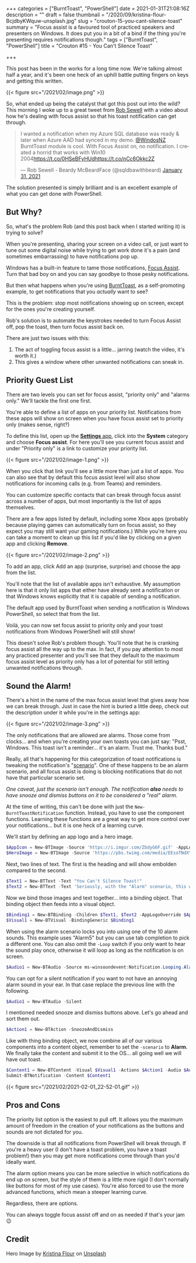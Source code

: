 +++
categories = ["BurntToast", "PowerShell"]
date = 2021-01-31T21:08:16Z
description = ""
draft = false
thumbnail = "/2020/09/kristina-flour-BcjdbyKWquw-unsplash.jpg"
slug = "crouton-15-you-cant-silence-toast"
summary = "Focus assist is a favoured tool of practiced speakers and presenters on Windows. It does put you in a bit of a bind if the thing you're presenting requires notifications though."
tags = ["BurntToast", "PowerShell"]
title = "Crouton #15 - You Can't Silence Toast"

+++


This post has been in the works for a long time now. We're talking almost half a year, and it's been one heck of an uphill battle putting fingers on keys and getting this written.

{{< figure src="/2021/02/image.png" >}}

So, what ended up being the catalyst that got this post out into the wild? This morning I woke up to a great tweet from [Rob Sewell](https://twitter.com/sqldbawithbeard) with a video about how he's dealing with focus assist so that his toast notification can get through.

<blockquote class="twitter-tweet"><p lang="en" dir="ltr">I wanted a notification when my Azure SQL database was ready &amp; later when Azure AAD had synced in my demo. <a href="https://twitter.com/WindosNZ?ref_src=twsrc%5Etfw">@WindosNZ</a> BurntToast module is cool. With Focus Assist on, no notification. I created a horrid that works with Win10 2004<a href="https://t.co/0HSeBFyHUd">https://t.co/0HSeBFyHUd</a><a href="https://t.co/nCc6Okkc2Z">https://t.co/nCc6Okkc2Z</a></p>&mdash; Rob Sewell - Beardy McBeardFace (@sqldbawithbeard) <a href="https://twitter.com/sqldbawithbeard/status/1355863947044392963?ref_src=twsrc%5Etfw">January 31, 2021</a></blockquote>
<script async src="https://platform.twitter.com/widgets.js" charset="utf-8"></script>

The solution presented is simply brilliant and is an excellent example of what you can get done with PowerShell.

## But Why?

So, what's the problem Rob (and this post back when I started writing it) is trying to solve?

When you're presenting, sharing your screen on a video call, or just want to tune out some digital noise while trying to get work done it's a pain (and sometimes embarrassing) to have notifications pop up.

Windows has a built-in feature to tame those notifications, [Focus Assist](https://support.microsoft.com/en-us/windows/turn-focus-assist-on-or-off-in-windows-10-5492a638-b5a3-1ee0-0c4f-5ae044450e09). Turn that bad boy on and you can say goodbye to those pesky notifications.

But then what happens when you're using [BurntToast](https://www.powershellgallery.com/packages/BurntToast), as a self-promoting example, to get notifications that you _actually_ want to see?

This is the problem: stop most notifications showing up on screen, except for the ones you're creating yourself.

Rob's solution is to automate the keystrokes needed to turn Focus Assist off, pop the toast, then turn focus assist back on.

There are just two issues with this:

1. The act of toggling focus assist is a little... jarring (watch the video, it's worth it.)
2. This gives a window where other unwanted notifications can sneak in.

## Priority Guest List

There are two levels you can set for focus assist, "priority only" and "alarms only." We'll tackle the first one first.

You're able to define a list of apps on your priority list. Notifications from these apps will show on screen when you have focus assist set to priority only (makes sense, right?)

To define this list, open up the  [**Settings** app](https://support.microsoft.com/en-us/windows/find-settings-in-windows-10-6ffbef87-e633-45ac-a1e8-b7a834578ac6), click into the **System** category and choose **Focus assist**. For here you'll see you current focus assist and under "Priority only" is a link to customize your priority list.

{{< figure src="/2021/02/image-1.png" >}}

When you click that link you'll see a little more than just a list of apps. You can also see that by default this focus assist level will also show notifications for incoming calls (e.g. from Teams) and reminders.

You can customize specific contacts that can break through focus assist across a number of apps, but most importantly is the list of apps themselves.

There are a few apps listed by default, including some Xbox apps (probably because playing games can automatically turn on focus assist, so they expect you may still want your gaming notifications.) While you're here you can take a moment to clean up this list if you'd like by clicking on a given app and clicking **Remove**.

{{< figure src="/2021/02/image-2.png" >}}

To add an app, click Add an app (surprise, surprise) and choose the app from the list.

You'll note that the list of available apps isn't exhaustive. My assumption here is that it only list apps that either have already sent a notification or that Windows knows explicitly that it is capable of sending a notification.

The default app used by BurntToast when sending a notification is Windows PowerShell, so select that from the list.

Voilà, you can now set focus assist to priority only and your toast notifications from Windows PowerShell will still show!

This doesn't solve Rob's problem though. You'll note that he is cranking focus assist all the way up to the max. In fact, if you pay attention to most any practiced presenter and you'll see that they default to the maximum focus assist level as priority only has a lot of potential for still letting unwanted notifications through.

## Sound the Alarm!

There's a hint in the name of the max focus assist level that gives away how we can break through. Just in case the hint is buried a little deep, check out the description under it while you're in the settings app:

{{< figure src="/2021/02/image-3.png" >}}

The only notifications that are allowed are alarms. Those come from clocks... and when you're creating your own toasts you can just say: "Psst, Windows. This toast isn't a reminder... it's an alarm. Trust me. Thanks bud."

Really, all that's happening for this categorization of toast notifications is tweaking the notification's "[scenario](https://docs.microsoft.com/en-us/windows/uwp/design/shell/tiles-and-notifications/toast-schema#toastscenario)". One of these happens to be an alarm scenario, and all focus assist is doing is blocking notifications that do not have that particular scenario set.

_One caveat, just the scenario isn't enough. The notification **also** needs to have snooze and dismiss buttons on it to be considered a "real" alarm._

At the time of writing, this can't be done with just the `New-BurntToastNotification` function. Instead, you have to use the component functions. Learning these functions are a great way to get more control over your notifications... but it is one heck of a learning curve.

We'll start by defining an app logo and a hero image.

```powershell
$AppIcon = New-BTImage -Source 'https://i.imgur.com/ZbdyG6F.gif' -AppLogoOverride
$HeroImage = New-BTImage -Source 'https://pbs.twimg.com/media/EEsoTNdXYAEYd73.jpg' -HeroImage
```

Next, two lines of text. The first is the heading and will show embolden compared to the second.

```powershell
$Text1 = New-BTText -Text "You Can't Silence Toast!"
$Text2 = New-BTText -Text 'Seriously, with the "Alarm" scenario, this will break through focus assist.'
```

Now we bind those images and text together... into a binding object. That binding object then feeds into a visual object.

```powershell
$Binding1 = New-BTBinding -Children $Text1, $Text2 -AppLogoOverride $AppIcon -HeroImage $HeroImage
$Visual1 = New-BTVisual -BindingGeneric $Binding1
```

When using the alarm scenario locks you into using one of the 10 alarm sounds. This example uses "Alarm5" but you can use tab completion to pick a different one. You can also omit the `-Loop` switch if you only want to hear the sound play once, otherwise it will loop as long as the notification is on screen.

```powershell
$Audio1 = New-BTAudio -Source ms-winsoundevent:Notification.Looping.Alarm5 -Loop
```

You can opt for a silent notification if you want to not have an annoying alarm sound in your ear. In that case replace the previous line with the following.

```powershell
$Audio1 = New-BTAudio -Silent
```

I mentioned needed snooze and dismiss buttons above. Let's go ahead and sort them out.

```powershell
$Action1 = New-BTAction -SnoozeAndDismiss
```

Like with thing binding object, we now combine all of our various components into a content object, remember to set the `-scenario` to **Alarm**. We finally take the content and submit it to the OS... all going well we will have out toast.

```powershell
$Content1 = New-BTContent -Visual $Visual1 -Actions $Action1 -Audio $Audio1 -Scenario Alarm
Submit-BTNotification -Content $Content1
```

{{< figure src="/2021/02/2021-02-01_22-52-01.gif" >}}

## Pros and Cons

The priority list option is the easiest to pull off. It allows you the maximum amount of freedom in the creation of your notifications as the buttons and sounds are not dictated for you.

The downside is that all notifications from PowerShell will break through. If you're a heavy user (I don't have a toast problem, you have a toast problem!) then you may get more notifications come through than you'd ideally want.

The alarm option means you can be more selective in which notifications do end up on screen, but the style of them is a little more rigid (I don't normally like buttons for most of my use cases). You're also forced to use the more advanced functions, which mean a steeper learning curve.

Regardless, there are options.

You can always toggle focus assist off and on as needed if that's your jam 😉

## Credit

Hero Image by [Kristina Flour](https://unsplash.com/@tinaflour?utm_source=unsplash&utm_medium=referral&utm_content=creditCopyText) on [Unsplash](https://unsplash.com/s/photos/silence?utm_source=unsplash&utm_medium=referral&utm_content=creditCopyText)

